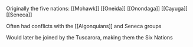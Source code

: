 Originally the five nations:
	[[Mohawk]]
	[[Oneida]]
	[[Onondaga]]
	[[Cayuga]]
	[[Seneca]]

Often had conflicts with the [[Algonquians]] and Seneca groups

Would later be joined by the Tuscarora, making them the Six Nations
